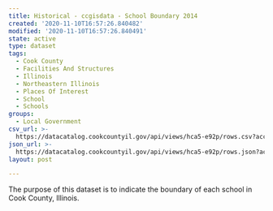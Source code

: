 ```yaml
---
title: Historical - ccgisdata - School Boundary 2014
created: '2020-11-10T16:57:26.840482'
modified: '2020-11-10T16:57:26.840491'
state: active
type: dataset
tags:
  - Cook County
  - Facilities And Structures
  - Illinois
  - Northeastern Illinois
  - Places Of Interest
  - School
  - Schools
groups:
  - Local Government
csv_url: >-
  https://datacatalog.cookcountyil.gov/api/views/hca5-e92p/rows.csv?accessType=DOWNLOAD
json_url: >-
  https://datacatalog.cookcountyil.gov/api/views/hca5-e92p/rows.json?accessType=DOWNLOAD
layout: post

---
```

The purpose of this dataset is to indicate the boundary of each school in Cook County, Illinois.
